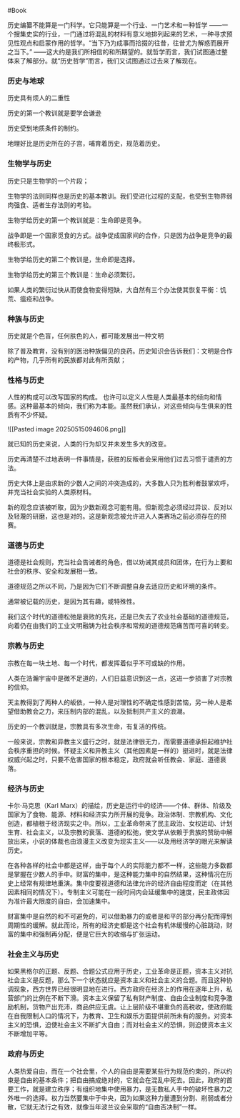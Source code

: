 #Book 




历史编纂不能算是一门科学。它只能算是一个行业、一门艺术和一种哲学 ——一个搜集史实的行业，一门通过将混乱的材料有意义地排列起来的艺术，一种寻求预见性观点和启蒙作用的哲学。“当下乃为成事而拾掇的往昔，往昔尤为解惑而展开之当下。” ——这大约是我们所相信的和所期望的。就哲学而言，我们试图通过整体来了解部分。就“历史哲学”而言，我们又试图通过过去来了解现在。


### 历史与地球

历史具有烦人的二重性

历史的第一个教训就是要学会谦逊

历史受到地质条件的制约。

地理好比是历史所在的子宫，哺育着历史，规范着历史。


### 生物学与历史

历史只是生物学的一个片段；

生物学的法则同样也是历史的基本教训。我们受进化过程的支配，也受到生物界弱肉强食、适者生存法则的考验。

生物学给历史的第一个教训就是：生命即是竞争。

战争即是一个国家觅食的方式。战争促成国家间的合作，只是因为战争是竞争的最终极形式。


生物学给历史的第二个教训是，生命即是选择。

生物学给历史的第三个教训是：生命必须繁衍。

如果人类的繁衍过快从而使食物变得短缺，大自然有三个办法使其恢复平衡：饥荒、瘟疫和战争。


### 种族与历史

历史就是个色盲，任何肤色的人，都可能发展出一种文明

除了普及教育，没有别的医治种族偏见的良药。历史知识会告诉我们：文明是合作的产物，几乎所有的民族都对此有所贡献；

### 性格与历史

人性的构成可以改写国家的构成。
也许可以定义人性是人类最基本的倾向和情感。这种最基本的倾向，我们称为本能。虽然我们承认，对这些倾向与生俱来的性质有不少怀疑。

![[Pasted image 20250515094606.png]]

就已知的历史来说，人类的行为却又并未发生多大的改变。

历史再清楚不过地表明一件事情是，获胜的反叛者会采用他们过去习惯于谴责的方法。

历史大体上是由求新的少数人之间的冲突造成的，大多数人只为胜利者鼓掌欢呼，并充当社会实验的人类原材料。


新的观念应该被听取，因为少数新观念可能有用。但新观念必须经过异议、反对以及轻蔑的研磨，这也是对的。这是新观念被允许进入人类赛场之前必须存在的预赛。


### 道德与历史

道德是社会规则，充当社会告诫者的角色，借以劝诫其成员和团体，在行为上要和社会的秩序、安全和发展相一致。

道德规范之所以不同，乃是因为它们不断调整自身去适应历史和环境的条件。

通常被记载的历史，是因为其有趣，或特殊性。

我们这个时代的道德松弛是衰败的先兆，还是已失去了农业社会基础的道德规范，向着仍在由我们的工业文明融铸为社会秩序和常规的道德规范痛苦而可喜的转变。

### 宗教与历史

宗教在每一块土地、每一个时代，都发挥着似乎不可或缺的作用。


人类在浩瀚宇宙中是微不足道的，人们日益意识到这一点，这进一步损害了对宗教的信仰。


天主教得到了两种人的皈依，一种人是对理性的不确定性感到苦恼，另一种人是希望借助教会之力，来压制内部的混乱，以及抵制共产主义的浪潮。


历史的一个教训就是，宗教具有多次生命，有复活的传统。

一般来说，宗教和异教主义盛行之时，就是法律很无力，而需要道德承担起维护社会秩序重担的时候。怀疑主义和异教主义（其他因素是一样的）挺进时，就是法律权威兴起之时，只要不危害国家的根本稳定，政府就会听任教会、家庭、道德衰落。



### 经济与历史


卡尔·马克思（Karl Marx）的描绘，历史是运行中的经济——个体、群体、阶级及国家为了食物、能源、材料和经济实力所开展的竞争。政治体制、宗教机构、文化创造，都植根于经济现实之中。所以，工业革命带来了民主政治、女权运动、计划生育、社会主义，以及宗教的衰落、道德的松弛，使文学从依赖于贵族的赞助中解放出来，小说的体裁也由浪漫主义改变为现实主义——以及用经济学的眼光来解读历史。


在各种各样的社会中都是这样，由于每个人的实际能力都不一样，这些能力多数都是掌握在少数人的手中。财富的集中，是这种能力集中的自然结果，这种情况在历史上经常有规律地重演。集中度要视道德和法律允许的经济自由程度而定（在其他因素相同的情况下）。专制主义可能在一段时间内会延缓集中的速度，民主政体因为准许最大限度的自由，会加速集中。

财富集中是自然的和不可避免的，可以借助暴力的或者是和平的部分再分配而得到周期性的缓解。就此而论，所有的经济史都是这个社会有机体缓慢的心脏跳动，财富的集中和强制再分配，便是它巨大的收缩与扩张运动。


### 社会主义与历史

如果黑格尔的正题、反题、合题公式应用于历史，工业革命是正题，资本主义对抗社会主义是反题，那么下一个状态就应是资本主义和社会主义的合题。而且这种协调现象，西方世界已经很明显地在进行。西方政府在经济上的作用在逐年上升，私营部门的比例在不断下滑。资本主义保留了私有财产制度、自由企业制度和竞争激励机制，货物产出充沛，商品供应无虞。让上层阶级不堪重负的高税收，使政府能在自我限制人口的情况下，为教育、卫生和娱乐方面提供前所未有的服务。对资本主义的恐惧，迫使社会主义不断扩大自由；而对社会主义的恐惧，则迫使资本主义不断增加平等。



### 政府与历史

人类热爱自由，而在一个社会里，个人的自由是需要某些行为规范约束的，所以约束是自由的基本条件；把自由搞成绝对的，它就会在混乱中死去。因此，政府的首要工作，就是建立秩序；有组织地集中使用暴力，是无数私人手中的破坏性暴力之外唯一的选择。权力当然要集中于中央，因为如果这种力量遭到分割、削弱或者分散，它就无法行之有效，就像当年波兰议会采取的“自由否决制”一样。

































































